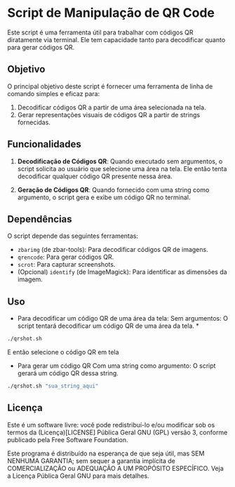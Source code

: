 # Script de Manipulação de QR Code

Este script é uma ferramenta útil para trabalhar com códigos QR diratamente via terminal. Ele tem capacidade tanto para decodificar quanto para gerar códigos QR.

## Objetivo

O principal objetivo deste script é fornecer uma ferramenta de linha de comando simples e eficaz para:
1. Decodificar códigos QR a partir de uma área selecionada na tela.
2. Gerar representações visuais de códigos QR a partir de strings fornecidas.

## Funcionalidades

1. **Decodificação de Códigos QR**: Quando executado sem argumentos, o script solicita ao usuário que selecione uma área na tela. Ele então tenta decodificar qualquer código QR presente nessa área.
   
2. **Geração de Códigos QR**: Quando fornecido com uma string como argumento, o script gera e exibe um código QR no terminal.

## Dependências

O script depende das seguintes ferramentas:
- `zbarimg` (de zbar-tools): Para decodificar códigos QR de imagens.
- `qrencode`: Para gerar códigos QR.
- `scrot`: Para capturar screenshots.
- (Opcional) `identify` (de ImageMagick): Para identificar as dimensões da imagem.

## Uso
- Para decodificar um código QR de uma área da tela:
Sem argumentos: O script tentará decodificar um código QR de uma área da tela. *

```bash
./qrshot.sh
```
E então selecione o código QR em tela

- Para gerar um código QR
Com uma string como argumento: O script gerará um código QR dessa string.

```bash
./qrshot.sh "sua_string_aqui"
```

## Licença

Este é um software livre: você pode redistribuí-lo e/ou modificar sob os termos da (Licença)[LICENSE] Pública Geral GNU (GPL) versão 3, conforme publicado pela Free Software Foundation.

Este programa é distribuído na esperança de que seja útil, mas SEM NENHUMA GARANTIA; sem sequer a garantia implícita de COMERCIALIZAÇÃO ou ADEQUAÇÃO A UM PROPÓSITO ESPECÍFICO. Veja a Licença Pública Geral GNU para mais detalhes.
